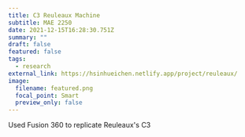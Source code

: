 ```yaml
---
title: C3 Reuleaux Machine
subtitle: MAE 2250
date: 2021-12-15T16:28:30.751Z
summary: ""
draft: false
featured: false
tags:
  - research
external_link: https://hsinhueichen.netlify.app/project/reuleaux/
image:
  filename: featured.png
  focal_point: Smart
  preview_only: false
---
```

Used Fusion 360 to replicate Reuleaux's C3